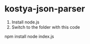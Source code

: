 # kostya-json-parser

1. Install node.js
2. Switch to the folder with this code

npm install
node index.js
